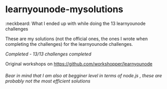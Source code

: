 # learnyounode-mysolutions
:neckbeard: What I ended up with while doing the 13 learnyounode challenges

These are my solutions (not the official ones, the ones I wrote when completing the challenges) for the learnyounode challenges. 

*Completed - 13/13 challenges completed*

Original workshops on https://github.com/workshopper/learnyounode

###### Bear in mind that I am also at begginer level in terms of node.js , these are probably not the most efficient solutions
